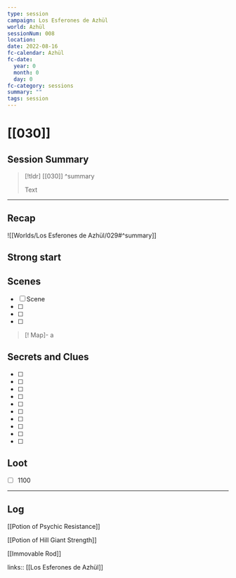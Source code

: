 ```yaml
---
type: session
campaign: Los Esferones de Azhül
world: Azhül
sessionNum: 008
location: 
date: 2022-08-16
fc-calendar: Azhül
fc-date:
  year: 0
  month: 0
  day: 0
fc-category: sessions
summary: ""
tags: session
---
```


# [[030]]
## Session Summary

> [!tldr] [[030]]
>  ^summary
> 
>  Text

---


## Recap

![[Worlds/Los Esferones de Azhül/029#^summary]]

## Strong start

> 

## Scenes

- [ ] Scene
- [ ] 
- [ ] 
- [ ] 

>[! Map]-
>a 


## Secrets and Clues

- [ ] 
- [ ] 
- [ ] 
- [ ] 
- [ ] 
- [ ] 
- [ ] 
- [ ] 
- [ ] 
- [ ] 

## Loot

- [ ] 1100

---

## Log

[[Potion of Psychic Resistance]]

[[Potion of Hill Giant Strength]]

[[Immovable Rod]]


links:: [[Los Esferones de Azhül]]

